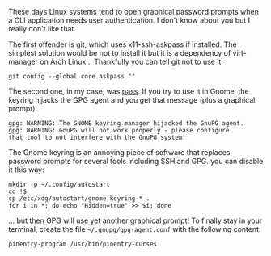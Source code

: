 <!--@
  title="Disabling graphical password prompts"
  published="2014-10-24 21:30:00"
  description = [[
    Some command-line programs open graphical password prompts.
    Here is how to disable them.
  ]]
  updated = "2015-08-31 21:30:00"
-->

These days Linux systems tend to open graphical password prompts when a CLI
application needs user authentication. I don't know about you but I really
don't like that.

The first offender is git, which uses x11-ssh-askpass if installed. The
simplest solution would be not to install it but it is a dependency of
virt-manager on Arch Linux... Thankfully you can tell git not to use it:

    git config --global core.askpass ""

The second one, in my case, was [pass](http://www.passwordstore.org/).
If you try to use it in Gnome, the keyring hijacks the GPG agent
and you get that message (plus a graphical prompt):

    gpg: WARNING: The GNOME keyring manager hijacked the GnuPG agent.
    gpg: WARNING: GnuPG will not work properly - please configure
    that tool to not interfere with the GnuPG system!

The Gnome keyring is an annoying piece of software that replaces password
prompts for several tools including SSH and GPG. you can disable it this way:

    mkdir -p ~/.config/autostart
    cd !$
    cp /etc/xdg/autostart/gnome-keyring-* .
    for i in *; do echo "Hidden=true" >> $i; done

... but then GPG will use yet another graphical prompt! To finally stay in your
terminal, create the file `~/.gnupg/gpg-agent.conf` with the following content:

    pinentry-program /usr/bin/pinentry-curses
